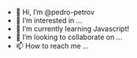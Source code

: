 - 👋 Hi, I’m @pedro-petrov
- 👀 I’m interested in ...
- 🌱 I’m currently learning Javascript!
- 💞️ I’m looking to collaborate on ...
- 📫 How to reach me ...

<!---
pedro-petrov/pedro-petrov is a ✨ special ✨ repository because its `README.md` (this file) appears on your GitHub profile.
You can click the Preview link to take a look at your changes.
--->
